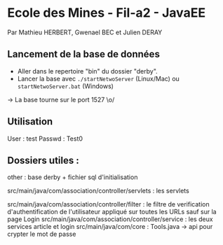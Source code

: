 Ecole des Mines - Fil-a2 - JavaEE
=================================

Par Mathieu HERBERT, Gwenael BEC et Julien DERAY

Lancement de la base de données
-------------------------------

* Aller dans le repertoire "bin" du dossier "derby".
* Lancer la base avec `./startNetwoServer` (Linux/Mac) ou `startNetwoServer.bat` (Windows)

-> La base tourne sur le port 1527 \o/


Utilisation
-----------

User : test
Passwd : Test0



Dossiers utiles :
----------------

other : base derby + fichier sql d'initialisation

src/main/java/com/association/controller/servlets : les servlets

src/main/java/com/association/controller/filter : le filtre de verification d'authentification de l'utilisateur appliqué sur toutes les URLs sauf sur la page Login
src/main/java/com/association/controller/service : les deux services article et login
src/main/java/com/core : Tools.java -> api pour crypter le mot de passe
 
